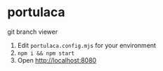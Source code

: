 # portulaca

git branch viewer

1. Edit `portulaca.config.mjs` for your environment
2. `npm i && npm start`
3. Open <http://localhost:8080>
